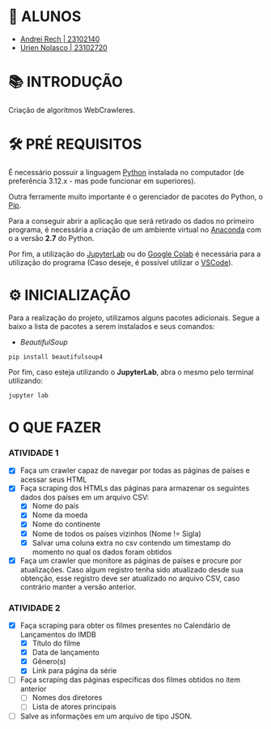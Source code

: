 # 🔖 ALUNOS

- [Andrei Rech | 23102140](https://github.com/AndreiRech) 
- [Urien Nolasco | 23102720](https://github.com/UrienNolasco)

# 📚 INTRODUÇÃO

Criação de algoritmos WebCrawleres.

# 🛠 PRÉ REQUISITOS

É necessário possuir a linguagem [Python](https://www.python.org/downloads/) instalada no computador (de preferência 3.12.x - mas pode funcionar em superiores).

Outra ferramente muito importante é o gerenciador de pacotes do Python, o [Pip](https://pypi.org/project/pip/).

Para a conseguir abrir a aplicação que será retirado os dados no primeiro programa, é necessária a criação de um ambiente virtual no [Anaconda](https://www.anaconda.com/download) com o a versão **2.7** do Python.

Por fim, a utilização do [JupyterLab](https://jupyter.org/) ou do [Google Colab](https://colab.google/) é necessária para a utilização do programa (Caso deseje, é possível utilizar o [VSCode](https://code.visualstudio.com/)).


# ⚙ INICIALIZAÇÃO

Para a realização do projeto, utilizamos alguns pacotes adicionais. Segue a baixo a lista de pacotes a serem instalados e seus comandos:

- *BeautifulSoup*
```
pip install beautifulsoup4
```

Por fim, caso esteja utilizando o **JupyterLab**, abra o mesmo pelo terminal utilizando:
```
jupyter lab
```

# O QUE FAZER

### ATIVIDADE 1
- [X] Faça um crawler capaz de navegar por todas as páginas de países e acessar seus HTML
- [X] Faça scraping dos HTMLs das páginas para armazenar os seguintes dados dos países em um arquivo CSV:
    - [X] Nome do país
    - [X] Nome da moeda
    - [X] Nome do continente
    - [X] Nome de todos os países vizinhos (Nome != Sigla)
    - [X] Salvar uma coluna extra no csv contendo um timestamp do momento no qual os dados foram obtidos
- [X] Faça um crawler que monitore as páginas de países e procure por atualizações. Caso algum registro tenha sido atualizado desde sua obtenção, esse registro deve ser atualizado no arquivo CSV, caso contrário manter a versão anterior.

### ATIVIDADE 2
- [X] Faça scraping para obter os filmes presentes no Calendário de Lançamentos do IMDB
    - [X] Título do filme
    - [X] Data de lançamento
    - [X] Gênero(s)
    - [X] Link para página da série
- [ ] Faça scraping das páginas específicas dos filmes obtidos no item anterior
    - [ ] Nomes dos diretores
    - [ ] Lista de atores principais
- [ ] Salve as informações em um arquivo de tipo JSON.
